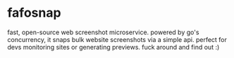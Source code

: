 # fafosnap
fast, open-source web screenshot microservice. powered by go's concurrency, it snaps bulk website screenshots via a simple api. perfect for devs monitoring sites or generating previews. fuck around and find out :)
